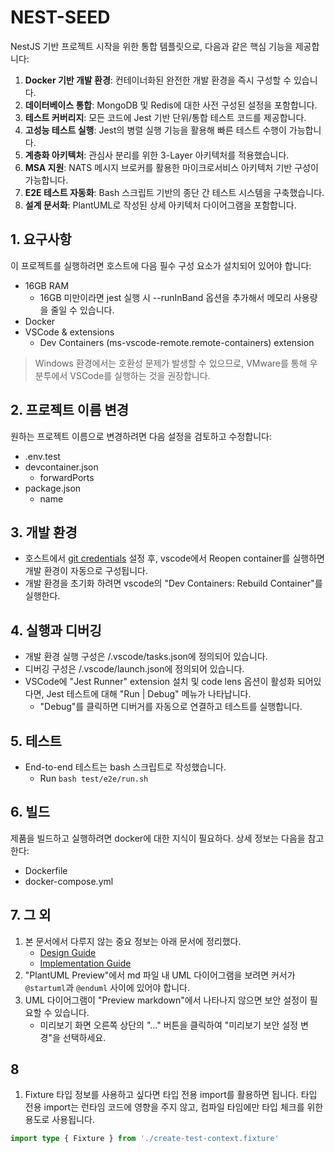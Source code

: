 # NEST-SEED

NestJS 기반 프로젝트 시작을 위한 통합 템플릿으로, 다음과 같은 핵심 기능을 제공합니다:

1. **Docker 기반 개발 환경**: 컨테이너화된 완전한 개발 환경을 즉시 구성할 수 있습니다.
2. **데이터베이스 통합**: MongoDB 및 Redis에 대한 사전 구성된 설정을 포함합니다.
3. **테스트 커버리지**: 모든 코드에 Jest 기반 단위/통합 테스트 코드를 제공합니다.
4. **고성능 테스트 실행**: Jest의 병렬 실행 기능을 활용해 빠른 테스트 수행이 가능합니다.
5. **계층화 아키텍처**: 관심사 분리를 위한 3-Layer 아키텍처를 적용했습니다.
6. **MSA 지원**: NATS 메시지 브로커를 활용한 마이크로서비스 아키텍처 기반 구성이 가능합니다.
7. **E2E 테스트 자동화**: Bash 스크립트 기반의 종단 간 테스트 시스템을 구축했습니다.
8. **설계 문서화**: PlantUML로 작성된 상세 아키텍처 다이어그램을 포함합니다.

## 1. 요구사항

이 프로젝트를 실행하려면 호스트에 다음 필수 구성 요소가 설치되어 있어야 합니다:

- 16GB RAM
    - 16GB 미만이라면 jest 실행 시 --runInBand 옵션을 추가해서 메모리 사용량을 줄일 수 있습니다.
- Docker
- VSCode & extensions
    - Dev Containers (ms-vscode-remote.remote-containers) extension

> Windows 환경에서는 호환성 문제가 발생할 수 있으므로, VMware를 통해 우분투에서 VSCode를 실행하는 것을 권장합니다.

## 2. 프로젝트 이름 변경

원하는 프로젝트 이름으로 변경하려면 다음 설정을 검토하고 수정합니다:

- .env.test
- devcontainer.json
    - forwardPorts
- package.json
    - name

## 3. 개발 환경

- 호스트에서 [git credentials](https://code.visualstudio.com/remote/advancedcontainers/sharing-git-credentials) 설정 후, vscode에서 Reopen container를 실행하면 개발 환경이 자동으로 구성됩니다.
- 개발 환경을 초기화 하려면 vscode의 "Dev Containers: Rebuild Container"를 실행한다.

## 4. 실행과 디버깅

- 개발 환경 실행 구성은 /.vscode/tasks.json에 정의되어 있습니다.
- 디버깅 구성은 /.vscode/launch.json에 정의되어 있습니다.
- VSCode에 "Jest Runner" extension 설치 및 code lens 옵션이 활성화 되어있다면, Jest 테스트에 대해 "Run | Debug" 메뉴가 나타납니다.
    - "Debug"를 클릭하면 디버거를 자동으로 연결하고 테스트를 실행합니다.

## 5. 테스트

- End-to-end 테스트는 bash 스크립트로 작성했습니다.
    - Run `bash test/e2e/run.sh`

## 6. 빌드

제품을 빌드하고 실행하려면 docker에 대한 지식이 필요하다.
상세 정보는 다음을 참고한다:

- Dockerfile
- docker-compose.yml

## 7. 그 외

1. 본 문서에서 다루지 않는 중요 정보는 아래 문서에 정리했다.
    - [Design Guide](./docs/guides/design.guide.md)
    - [Implementation Guide](./docs/guides/implementation.guide.md)
2. "PlantUML Preview"에서 md 파일 내 UML 다이어그램을 보려면 커서가 `@startuml`과 `@enduml` 사이에 있어야 합니다.
3. UML 다이어그램이 "Preview markdown"에서 나타나지 않으면 보안 설정이 필요할 수 있습니다.
    - 미리보기 화면 오른쪽 상단의 "..." 버튼을 클릭하여 "미리보기 보안 설정 변경"을 선택하세요.

## 8

1. Fixture 타입 정보를 사용하고 싶다면 타입 전용 import를 활용하면 됩니다. 타입 전용 import는 런타임 코드에 영향을 주지 않고, 컴파일 타임에만 타입 체크를 위한 용도로 사용됩니다.

```ts
import type { Fixture } from './create-test-context.fixture'
```
